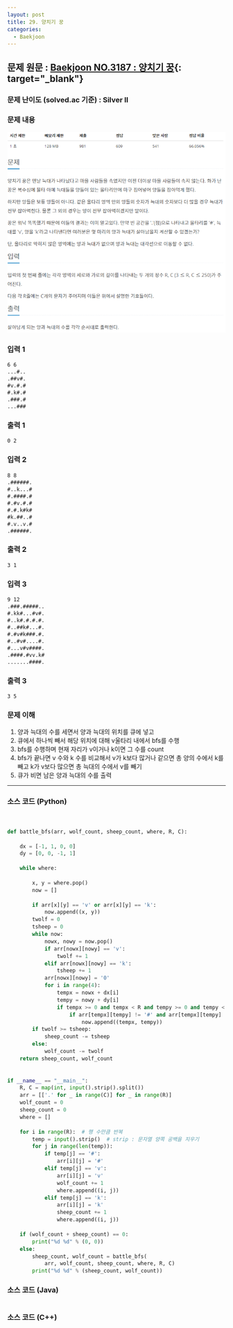 ```yaml
---
layout: post
title: 29. 양치기 꿍
categories:
  - Baekjoon
---
```


## 문제 원문 : [Baekjoon NO.3187 : 양치기 꿍](https://www.acmicpc.net/problem/3187){: target="\_blank"}

### 문제 난이도 (solved.ac 기준) : Silver II

### 문제 내용

![3187_shepherd_goong](/assets/images/Baekjoon/3187_shepherd_goong.PNG)

### 입력 1

```
6 6
...#..
.##v#.
#v.#.#
#.k#.#
.###.#
...###
```

### 출력 1

```
0 2
```

### 입력 2

```
8 8
.######.
#..k...#
#.####.#
#.#v.#.#
#.#.k#k#
#k.##..#
#.v..v.#
.######.
```

### 출력 2

```
3 1
```

### 입력 3

```
9 12
.###.#####..
#.kk#...#v#.
#..k#.#.#.#.
#..##k#...#.
#.#v#k###.#.
#..#v#....#.
#...v#v####.
.####.#vv.k#
.......####.
```

### 출력 3

```
3 5
```

### 문제 이해

1. 양과 늑대의 수를 세면서 양과 늑대의 위치를 큐에 넣고
2. 큐에서 하나씩 빼서 해당 위치에 대해 v울타리 내에서 bfs를 수행
3. bfs를 수행하며 현재 자리가 v이거나 k이면 그 수를 count
4. bfs가 끝나면 v 수와 k 수를 비교해서 v가 k보다 많거나 같으면 총 양의 수에서 k를 빼고 k가 v보다 많으면 총 늑대의 수에서 v를 빼기
5. 큐가 비면 남은 양과 늑대의 수를 출력

---

### 소스 코드 (Python)

```python


def battle_bfs(arr, wolf_count, sheep_count, where, R, C):

    dx = [-1, 1, 0, 0]
    dy = [0, 0, -1, 1]

    while where:

        x, y = where.pop()
        now = []

        if arr[x][y] == 'v' or arr[x][y] == 'k':
            now.append((x, y))
        twolf = 0
        tsheep = 0
        while now:
            nowx, nowy = now.pop()
            if arr[nowx][nowy] == 'v':
                twolf += 1
            elif arr[nowx][nowy] == 'k':
                tsheep += 1
            arr[nowx][nowy] = '0'
            for i in range(4):
                tempx = nowx + dx[i]
                tempy = nowy + dy[i]
                if tempx >= 0 and tempx < R and tempy >= 0 and tempy < C:
                    if arr[tempx][tempy] != '#' and arr[tempx][tempy] != '0':
                        now.append((tempx, tempy))
        if twolf >= tsheep:
            sheep_count -= tsheep
        else:
            wolf_count -= twolf
    return sheep_count, wolf_count


if __name__ == "__main__":
    R, C = map(int, input().strip().split())
    arr = [['.' for _ in range(C)] for _ in range(R)]
    wolf_count = 0
    sheep_count = 0
    where = []

    for i in range(R):  # 행 수만큼 반복
        temp = input().strip()  # strip : 문자열 양쪽 공백을 지우기
        for j in range(len(temp)):
            if temp[j] == '#':
                arr[i][j] = '#'
            elif temp[j] == 'v':
                arr[i][j] = 'v'
                wolf_count += 1
                where.append((i, j))
            elif temp[j] == 'k':
                arr[i][j] = 'k'
                sheep_count += 1
                where.append((i, j))

    if (wolf_count + sheep_count) == 0:
        print("%d %d" % (0, 0))
    else:
        sheep_count, wolf_count = battle_bfs(
            arr, wolf_count, sheep_count, where, R, C)
        print("%d %d" % (sheep_count, wolf_count))

```

### 소스 코드 (Java)

```java

```

### 소스 코드 (C++)

```cpp

```
